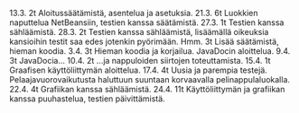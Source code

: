 13.3.	2t	Aloitussäätämistä, asentelua ja asetuksia.
21.3.   6t	Luokkien naputtelua NetBeansiin, testien kanssa säätämistä.
27.3.	1t	Testien kanssa sähläämistä.
28.3.   2t	Testien kanssa sähläämistä, lisäämällä oikeuksia kansioihin testit saa edes
		jotenkin pyörimään. Hmm.
	3t	Lisää säätämistä, hieman koodia.
3.4.	3t	Hieman koodia ja korjailua. JavaDocin aloittelua.
9.4.	3t	JavaDocia...
10.4.	2t	...ja nappuloiden siirtojen toteuttamista.
15.4.	1t	Graafisen käyttöliittymän aloittelua.
17.4.	4t	Uusia ja parempia testejä.
		Pelaajavuorovaikutusta haluttuun suuntaan korvaavalla pelinappulaluokalla.
22.4.	4t	Grafiikan kanssa sähläämistä.
24.4.	11t	Käyttöliittymän ja grafiikan kanssa puuhastelua, testien päivittämistä.
